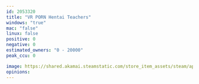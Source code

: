 ```yaml
---
id: 2053320
title: "VR PORN Hentai Teachers"
windows: "true"
mac: "false"
linux: false
positive: 0
negative: 0
estimated_owners: "0 - 20000"
peak_ccu: 0

image: https://shared.akamai.steamstatic.com/store_item_assets/steam/apps/2053320/header.jpg?t=1684882385
opinions:
---
```

